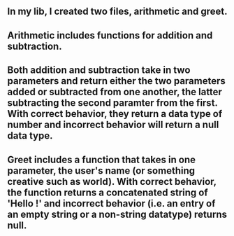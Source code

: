 ## In my lib, I created two files, arithmetic and greet.

## Arithmetic includes functions for addition and subtraction.

## Both addition and subtraction take in two parameters and return either the two parameters added or subtracted from one another, the latter subtracting the second paramter from the first.  With correct behavior, they return a data type of number and incorrect behavior will return a null data type.

## Greet includes a function that takes in one parameter, the user's name (or something creative such as world).  With correct behavior, the function returns a concatenated string of 'Hello <name>!' and incorrect behavior (i.e. an entry of an empty string or a non-string datatype) returns null.